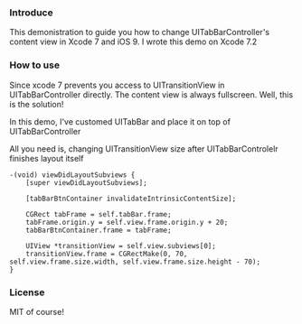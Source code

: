 ### Introduce
This demonistration to guide you how to change UITabBarController's content view in Xcode 7 and iOS 9. 
I wrote this demo on Xcode 7.2

### How to use
Since xcode 7 prevents you access to UITransitionView in UITabBarController directly. The content view is always fullscreen. 
Well, this is the solution!

In this demo, I've customed UITabBar and place it on top of UITabBarController

All you need is, changing UITransitionView size after UITabBarControlelr finishes layout itself

```
-(void) viewDidLayoutSubviews {
    [super viewDidLayoutSubviews];
    
    [tabBarBtnContainer invalidateIntrinsicContentSize];
    
    CGRect tabFrame = self.tabBar.frame;
    tabFrame.origin.y = self.view.frame.origin.y + 20;
    tabBarBtnContainer.frame = tabFrame;
    
    UIView *transitionView = self.view.subviews[0];
    transitionView.frame = CGRectMake(0, 70, self.view.frame.size.width, self.view.frame.size.height - 70);
}

```

### License
MIT of course!
